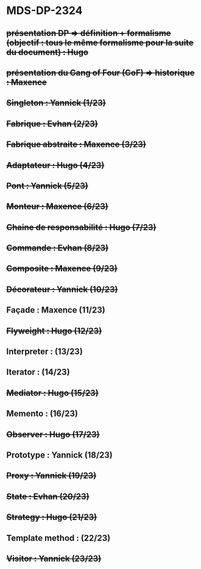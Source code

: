 # MDS-DP-2324

## ~~présentation DP => définition + formalisme (objectif : tous le même formalisme pour la suite du document) : Hugo~~

## ~~présentation du Gang of Four (GoF) => historique : Maxence~~

## ~~Singleton : Yannick (1/23)~~

## ~~Fabrique : Evhan (2/23)~~

## ~~Fabrique abstraite : Maxence (3/23)~~

## ~~Adaptateur : Hugo (4/23)~~

## ~~Pont : Yannick (5/23)~~

## ~~Monteur : Maxence (6/23)~~

## ~~Chaine de responsabilité : Hugo (7/23)~~

## ~~Commande : Evhan (8/23)~~

## ~~Composite : Maxence (9/23)~~

## ~~Décorateur : Yannick (10/23)~~

## Façade : Maxence (11/23)

## ~~Flyweight : Hugo (12/23)~~

## Interpreter : (13/23)

## Iterator : (14/23)

## ~~Mediator : Hugo (15/23)~~

## Memento : (16/23)

## ~~Observer : Hugo (17/23)~~

## Prototype : Yannick (18/23)

## ~~Proxy : Yannick (19/23)~~

## ~~State : Evhan (20/23)~~

## ~~Strategy : Hugo (21/23)~~

## Template method : (22/23)

## ~~Visitor : Yannick (23/23)~~

